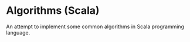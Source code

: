 # Algorithms (Scala)

An attempt to implement some common algorithms in Scala programming language. 
